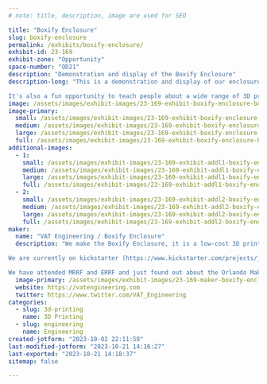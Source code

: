 ```yaml
---
# note: title, description, image are used for SEO

title: "Boxify Enclosure"
slug: boxify-enclosure
permalink: /exhibits/boxify-enclosure/
exhibit-id: 23-169
exhibit-zone: "Opportunity"
space-number: "OD21"
description: "Demonstration and display of the Boxify Enclosure"
description-long: "This is a demonstration and display of our enclosure with a variety of 3D printers printing our unique and open-source interfaces in various colors + a card holder that interfaces with it. It's a great demonstration of how you can make connectors without magnets and incorporate the design into any project.

It's also a fun opportunity to teach people about a wide range of 3D printing knowledge."
image: /assets/images/exhibit-images/23-169-exhibit-boxify-enclosure-boxify-enclosure-booth-large.jpg
image-primary: 
  small: /assets/images/exhibit-images/23-169-exhibit-boxify-enclosure-boxify-enclosure-booth-small.jpg
  medium: /assets/images/exhibit-images/23-169-exhibit-boxify-enclosure-boxify-enclosure-booth-medium.jpg
  large: /assets/images/exhibit-images/23-169-exhibit-boxify-enclosure-boxify-enclosure-booth-large.jpg
  full: /assets/images/exhibit-images/23-169-exhibit-boxify-enclosure-boxify-enclosure-booth-full.jpg
additional-images: 
  - 1:
    small: /assets/images/exhibit-images/23-169-exhibit-addl1-boxify-enclosure-boxify-enclosure-booth-and-two-cool-guys-small.jpg
    medium: /assets/images/exhibit-images/23-169-exhibit-addl1-boxify-enclosure-boxify-enclosure-booth-and-two-cool-guys-medium.jpg
    large: /assets/images/exhibit-images/23-169-exhibit-addl1-boxify-enclosure-boxify-enclosure-booth-and-two-cool-guys-large.jpg
    full: /assets/images/exhibit-images/23-169-exhibit-addl1-boxify-enclosure-boxify-enclosure-booth-and-two-cool-guys-full.jpg
  - 2:
    small: /assets/images/exhibit-images/23-169-exhibit-addl2-boxify-enclosure-boxify-enclosure-booth-at-mrrf-small.jpg
    medium: /assets/images/exhibit-images/23-169-exhibit-addl2-boxify-enclosure-boxify-enclosure-booth-at-mrrf-medium.jpg
    large: /assets/images/exhibit-images/23-169-exhibit-addl2-boxify-enclosure-boxify-enclosure-booth-at-mrrf-large.jpg
    full: /assets/images/exhibit-images/23-169-exhibit-addl2-boxify-enclosure-boxify-enclosure-booth-at-mrrf-full.jpg
maker: 
  name: "VAT Engineering / Boxify Enclosure"
  description: "We make the Boxify Enclosure, it is a low-cost 3D printer enclosure for small and mid-sized 3D printers (including the popular Prusa Mk3 and Mk4), some of our designs are already on printables (print sharing site) and are open source.

We are currently on kickstarter (https://www.kickstarter.com/projects/jvb-vat-engineering/boxify-enclosure-a-user-friendly-3d-printer-enclosure) with a campaign to fund the first production run of these modular and customizable enclosures. If funded we will be able to finish the designs and release them as an open source solution while also offering kits and accessories.

We have attended MRRF and ERRF and just found out about the Orlando Maker Faire two days ago. "
  image-primary: /assets/images/exhibit-images/23-169-maker-boxify-enclosure-picture1-medium.jpg
  website: https://vatengineering.com
  twitter: https://www.twitter.com/VAT_Engineering
categories: 
  - slug: 3d-printing
    name: 3D Printing
  - slug: engineering
    name: Engineering
created-jotform: "2023-10-02 22:11:58"
last-modified-jotform: "2023-10-21 14:16:27"
last-exported: "2023-10-21 14:18:37"
sitemap: false

---
```

